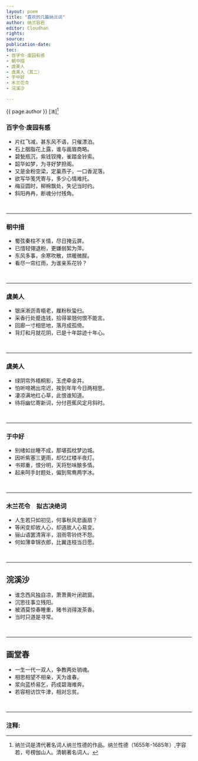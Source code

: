 ```yaml
---
layout: poem
title: "喜欢的几篇纳兰词"
author: 纳兰容若
editor: Cloudhan
rights: 
source: 
publication-date: 
toc:
- 百字令·废园有感
- 朝中措
- 虞美人
- 虞美人（其二）
- 于中好
- 木兰花令
- 浣溪沙

---
```


<a class="citation">{{ page.author }} </a> [<small>清</small>][^fn1] 

### <a>百字令·废园有感 </a>

- 片红飞减，甚东风不语，只催漂泊。
- 石上胭脂花上露，谁与画眉商略。
- 碧甃瓶沉，紫钱钗掩，雀踏金铃索。
- 韶华如梦，为寻好梦担阁。
- 又是金粉空梁，定巢燕子，一口香泥落。
- 欲写华笺凭寄与，多少心情难托。
- 梅豆圆时，柳棉飘处，失记当时约。
- 斜阳冉冉，断魂分付残角。

<br>

---



### <a>朝中措</a>

- 蜀弦秦柱不关情，尽日掩云屏。
- 已惜轻翎退粉，更嫌弱絮为萍。
- 东风多事，余寒吹散，烘暖微酲。
- 看尽一帘红雨，为谁亲系花铃？

<br>

---



### <a>虞美人</a>

- 银床淅沥青梧老，屧粉秋蛩扫。
- 采香行处蹙连钱，拾得翠翘何恨不能言。
- 回廊一寸相思地，落月成孤倚。
- 背灯和月就花阴，已是十年踪迹十年心。

<br>

---



### <a>虞美人<a/>

- 绿阴帘外梧桐影，玉虎牵金井。
- 怕听啼鴂出帘迟，挨到年年今日两相思。
- 凄凉满地红心草，此恨谁知道。
- 待将幽忆寄新词，分付芭蕉风定月斜时。

<br>

---



### <a>于中好</a>

- 别绪如丝睡不成，那堪孤枕梦边城。
- 因听紫塞三更雨，却忆红楼半夜灯。
- 书郑重，恨分明，天将愁味酿多情。
- 起来呵手封题处，偏到鸳鸯两字冰。

<br>

---


### <a>木兰花令　拟古决绝词 </a>

- 人生若只如初见，何事秋风悲画扇？
- 等闲变却故人心，却道故人心易变。
- 骊山语罢清宵半，泪雨零铃终不怨。
- 何如薄幸锦衣郎，比翼连枝当日愿。

<br>

---

## <a>浣溪沙</a>

- 谁念西风独自凉，萧萧黄叶闭疏窗。
- 沉思往事立残阳。
- 被酒莫惊春睡重，赌书消得泼茶香。
- 当时只道是寻常。

<br>

---


## <a>画堂春</a>

- 一生一代一双人，争教两处销魂。
- 相思相望不相亲，天为谁春。
- 浆向蓝桥易乞，药成碧海难奔。
- 若容相访饮牛津，相对忘贫。

<br>

---

### 注释:

[^fn1]: 纳兰词是清代著名词人纳兰性德的作品。纳兰性德（1655年-1685年）,字容若，号楞伽山人。清朝著名词人。

